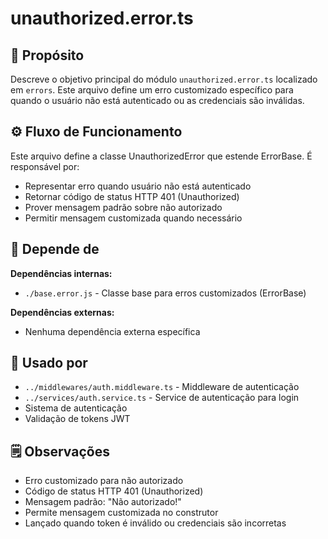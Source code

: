 # unauthorized.error.ts

## 📘 Propósito
Descreve o objetivo principal do módulo `unauthorized.error.ts` localizado em `errors`. Este arquivo define um erro customizado específico para quando o usuário não está autenticado ou as credenciais são inválidas.

## ⚙️ Fluxo de Funcionamento
Este arquivo define a classe UnauthorizedError que estende ErrorBase. É responsável por:
- Representar erro quando usuário não está autenticado
- Retornar código de status HTTP 401 (Unauthorized)
- Prover mensagem padrão sobre não autorizado
- Permitir mensagem customizada quando necessário

## 🔗 Depende de
**Dependências internas:**
- `./base.error.js` - Classe base para erros customizados (ErrorBase)

**Dependências externas:**
- Nenhuma dependência externa específica

## 🧩 Usado por
- `../middlewares/auth.middleware.ts` - Middleware de autenticação
- `../services/auth.service.ts` - Service de autenticação para login
- Sistema de autenticação
- Validação de tokens JWT

## 🗒️ Observações
- Erro customizado para não autorizado
- Código de status HTTP 401 (Unauthorized)
- Mensagem padrão: "Não autorizado!"
- Permite mensagem customizada no construtor
- Lançado quando token é inválido ou credenciais são incorretas
